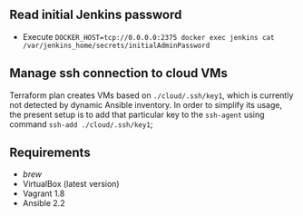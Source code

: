 Read initial Jenkins password
---
* Execute `DOCKER_HOST=tcp://0.0.0.0:2375 docker exec jenkins cat /var/jenkins_home/secrets/initialAdminPassword`

Manage ssh connection to cloud VMs
---

Terraform plan creates VMs based on `./cloud/.ssh/key1`, which is
currently not detected by dynamic Ansible inventory. In order to simplify
its usage, the present setup is to add that particular key to the `ssh-agent`
using command `ssh-add ./cloud/.ssh/key1`;


Requirements
---
* *brew*
* VirtualBox (latest version)
* Vagrant 1.8
* Ansible 2.2